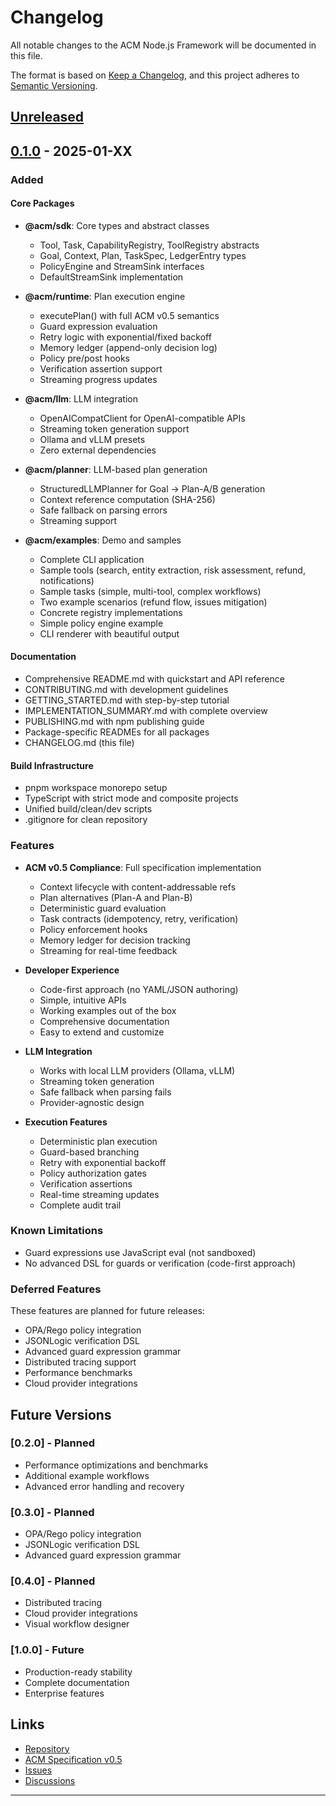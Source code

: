 # Changelog

All notable changes to the ACM Node.js Framework will be documented in this file.

The format is based on [Keep a Changelog](https://keepachangelog.com/en/1.0.0/),
and this project adheres to [Semantic Versioning](https://semver.org/spec/v2.0.0.html).

## [Unreleased]

## [0.1.0] - 2025-01-XX

### Added

#### Core Packages
- **@acm/sdk**: Core types and abstract classes
  - Tool, Task, CapabilityRegistry, ToolRegistry abstracts
  - Goal, Context, Plan, TaskSpec, LedgerEntry types
  - PolicyEngine and StreamSink interfaces
  - DefaultStreamSink implementation

- **@acm/runtime**: Plan execution engine
  - executePlan() with full ACM v0.5 semantics
  - Guard expression evaluation
  - Retry logic with exponential/fixed backoff
  - Memory ledger (append-only decision log)
  - Policy pre/post hooks
  - Verification assertion support
  - Streaming progress updates

- **@acm/llm**: LLM integration
  - OpenAICompatClient for OpenAI-compatible APIs
  - Streaming token generation support
  - Ollama and vLLM presets
  - Zero external dependencies

- **@acm/planner**: LLM-based plan generation
  - StructuredLLMPlanner for Goal → Plan-A/B generation
  - Context reference computation (SHA-256)
  - Safe fallback on parsing errors
  - Streaming support

- **@acm/examples**: Demo and samples
  - Complete CLI application
  - Sample tools (search, entity extraction, risk assessment, refund, notifications)
  - Sample tasks (simple, multi-tool, complex workflows)
  - Two example scenarios (refund flow, issues mitigation)
  - Concrete registry implementations
  - Simple policy engine example
  - CLI renderer with beautiful output

#### Documentation
- Comprehensive README.md with quickstart and API reference
- CONTRIBUTING.md with development guidelines
- GETTING_STARTED.md with step-by-step tutorial
- IMPLEMENTATION_SUMMARY.md with complete overview
- PUBLISHING.md with npm publishing guide
- Package-specific READMEs for all packages
- CHANGELOG.md (this file)

#### Build Infrastructure
- pnpm workspace monorepo setup
- TypeScript with strict mode and composite projects
- Unified build/clean/dev scripts
- .gitignore for clean repository

### Features

- **ACM v0.5 Compliance**: Full specification implementation
  - Context lifecycle with content-addressable refs
  - Plan alternatives (Plan-A and Plan-B)
  - Deterministic guard evaluation
  - Task contracts (idempotency, retry, verification)
  - Policy enforcement hooks
  - Memory ledger for decision tracking
  - Streaming for real-time feedback

- **Developer Experience**
  - Code-first approach (no YAML/JSON authoring)
  - Simple, intuitive APIs
  - Working examples out of the box
  - Comprehensive documentation
  - Easy to extend and customize

- **LLM Integration**
  - Works with local LLM providers (Ollama, vLLM)
  - Streaming token generation
  - Safe fallback when parsing fails
  - Provider-agnostic design

- **Execution Features**
  - Deterministic plan execution
  - Guard-based branching
  - Retry with exponential backoff
  - Policy authorization gates
  - Verification assertions
  - Real-time streaming updates
  - Complete audit trail

### Known Limitations

- Guard expressions use JavaScript eval (not sandboxed)
- No advanced DSL for guards or verification (code-first approach)

### Deferred Features

These features are planned for future releases:
- OPA/Rego policy integration
- JSONLogic verification DSL
- Advanced guard expression grammar
- Distributed tracing support
- Performance benchmarks
- Cloud provider integrations

## Future Versions

### [0.2.0] - Planned
- Performance optimizations and benchmarks
- Additional example workflows
- Advanced error handling and recovery

### [0.3.0] - Planned
- OPA/Rego policy integration
- JSONLogic verification DSL
- Advanced guard expression grammar

### [0.4.0] - Planned
- Distributed tracing
- Cloud provider integrations
- Visual workflow designer

### [1.0.0] - Future
- Production-ready stability
- Complete documentation
- Enterprise features

## Links

- [Repository](https://github.com/ddse-foundation/acm)
- [ACM Specification v0.5](../../spec/acm-spec%20v0.5.md)
- [Issues](https://github.com/ddse-foundation/acm/issues)
- [Discussions](https://github.com/ddse-foundation/acm/discussions)

---

[Unreleased]: https://github.com/ddse-foundation/acm/compare/v0.1.0...HEAD
[0.1.0]: https://github.com/ddse-foundation/acm/releases/tag/v0.1.0
